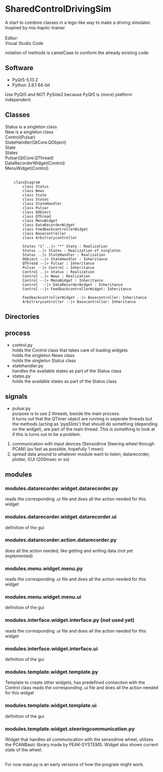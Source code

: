 # SharedControlDrivingSim

A start to combine classes in a lego-like way to make a driving simulator.<br>
Inspired by mis-haptic-trainer
<br><br>
Editor:<br>
Visual Studio Code

notation of methods is camelCase to conform the already existing code

## Software<br>
* PyQt5-5.13.2<br>
* Python 3.8.1 64-bit<br>

Use PyQt5 and NOT PySide2 because PyQt5 is (more) platform independent.<br>

## Classes
Status is a singleton class <br>
New is a singleton class <br>
Control(Pulsar) <br>
StateHandler(QtCore.QObject) <br>
State <br>
States <br>
Pulsar(QtCore.QThread) <br>
DataRecorderWidget(Control) <br>
MenuWidget(Control) <br><br>


```mermaid
    classDiagram
        class Status
        class News
        class State
        class States
        class StateHandler
        class Pulsar
        class QObject
        class QThread
        class MenuWidget
        class DataRecorderWidget
        class FeedbackcontrollerWidget
        class Basecontroller
        class Arbitrarycontroller

        States "1" ..|> "*" State : Realization
        Status ..|> States : Realization of singleton
        Status ..|> StateHandler : Realization
        QObject --|> StateHandler : Inheritance
        QThread --|> Pulsar : Inheritance
        Pulsar --|> Control : Inheritance
        Control ..|> Status : Realization
        Control ..|> News : Realization
        Control --|> MenuWidget : Inheritance
        Control  --|> DataRecorderWidget : Inheritance
        Control --|> FeedbackcontrollerWidget: Inheritance

        FeedbackcontrollerWidget --|> Basecontroller: Inheritance
        Arbitrarycontroller --|> Basecontroller: Inheritance

```
## Directories

## process

* control.py <br>
holds the Control class that takes care of loading widgets<br>
holds the singleton News class<br>
holds the singleton Status class
* statehandler.py <br>
handles the available states as part of the Status class
* states.py <br>
holds the available states as part of the Status class

## signals

* pulsar.py <br>
purpose is to use 2 threads, beside the main process.<br>
It turns out that the QTimer object are running in seperate threads but the methods (acting as 'pyqSlots') that should do something (depending on the widget), are part of the main thread. This is something to look at if this is turns out to be a problem.
1. communication with input devices (Sensodrive Steering wheel through PCAN) (as fast as possible, hopefully 1 msec)
2. spread data around to whatever module want to listen; datarecorder, plotter, GUI (200msec or so)

## modules
### modules.datarecorder.widget.datarecorder.py
reads the corresponding .ui file and does all the action needed for this widget
### modules.datarecorder.widget.datarecorder.ui
definition of the gui
### modules.datarecorder.action.datarecorder.py
does all the action needed, like getting and writing data (not yet implemented)

### modules.menu.widget.menu.py
reads the corresponding .ui file and does all the action needed for this widget
### modules.menu.widget.menu.ui
definition of the gui

### modules.interface.widget.interface.py (not used yet)
reads the corresponding .ui file and does all the action needed for this widget
### modules.interface.widget.interface.ui
definition of the gui

### modules.template.widget.template.py
Template to create other widgets, has predefined connection with the Control class
reads the corresponding .ui file and does all the action needed for this widget
### modules.template.widget.template.ui
definition of the gui

### modules.template.widget.steeringcommunication.py
Widget that handles all communication with the sensodrive wheel, utilizes the PCANBasic
library made by PEAK-SYSTEMS. Widget also shows current state of the wheel.



<br>
For now main.py is an early versions of how the program might work. <br>
